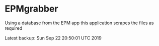 # EPMgrabber
Using a database from the EPM app this application scrapes the files as required


Latest backup: Sun Sep 22 20:50:01 UTC 2019
